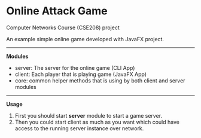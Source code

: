 # Online Attack Game
Computer Networks Course (CSE208) project

An example simple online game developed with JavaFX project.

---

**Modules**
* server: The server for the online game (CLI App)
* client: Each player that is playing game (JavaFX App)
* core: common helper methods that is using by both client and server modules  

---

**Usage**
1. First you should start **server** module to start a game server.
2. Then you could start client as much as you want which could have access to the running server instance over network.
